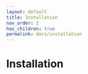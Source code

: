 ```yaml
---
layout: default
title: Installation
nav_order: 2
has_children: true
permalink: docs/installation
---
```


# Installation

